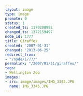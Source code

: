 ```yaml
---
layout: image
type: image
promote: 0
status: 1
created_ts: 1170208992
changed_ts: 1372159497
node_id: 1777
title: Giraffes
created: '2007-01-31'
changed: '2013-06-25'
redirect_from:
- "/node/1777/"
permalink: "/2007/01/31/giraffes/"
tags:
- Wellington Zoo
images:
- src: image/images/IMG_3345.JPG
  name: IMG_3345.JPG
---
```


